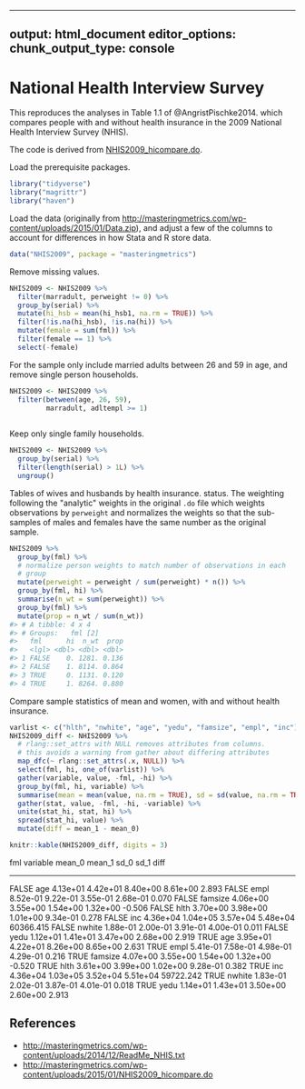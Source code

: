 
---
output: html_document
editor_options: 
  chunk_output_type: console
---
# National Health Interview Survey

This reproduces the analyses in Table 1.1 of @AngristPischke2014.
which compares people with and without health insurance in the 2009 National Health Interview Survey (NHIS).

The code is derived from  [NHIS2009_hicompare.do](http://masteringmetrics.com/wp-content/uploads/2015/01/NHIS2009_hicompare.do).

Load the prerequisite packages.

```r
library("tidyverse")
library("magrittr")
library("haven")
```

Load the data (originally from http://masteringmetrics.com/wp-content/uploads/2015/01/Data.zip), and adjust a few of the columns to account for differences in 
how Stata and R store data.

```r
data("NHIS2009", package = "masteringmetrics")
```
Remove missing values.

```r
NHIS2009 <- NHIS2009 %>%
  filter(marradult, perweight != 0) %>%
  group_by(serial) %>%
  mutate(hi_hsb = mean(hi_hsb1, na.rm = TRUE)) %>%
  filter(!is.na(hi_hsb), !is.na(hi)) %>%
  mutate(female = sum(fml)) %>%
  filter(female == 1) %>%
  select(-female)
```

For the sample only include married adults between 26 and 59 in age, and remove single person households.

```r
NHIS2009 <- NHIS2009 %>%
  filter(between(age, 26, 59),
         marradult, adltempl >= 1)
         
```
Keep only single family households.

```r
NHIS2009 <- NHIS2009 %>%
  group_by(serial) %>%
  filter(length(serial) > 1L) %>%
  ungroup()
```

Tables of wives and husbands by health insurance. status. 
The weighting following the "analytic" weights in the original `.do` file which weights observations by `perweight` and normalizes the weights so that the sub-samples of males and females have the same number as the original sample.

```r
NHIS2009 %>%
  group_by(fml) %>%
  # normalize person weights to match number of observations in each
  # group
  mutate(perweight = perweight / sum(perweight) * n()) %>%
  group_by(fml, hi) %>%
  summarise(n_wt = sum(perweight)) %>%
  group_by(fml) %>%
  mutate(prop = n_wt / sum(n_wt))
#> # A tibble: 4 x 4
#> # Groups:   fml [2]
#>   fml      hi  n_wt  prop
#>   <lgl> <dbl> <dbl> <dbl>
#> 1 FALSE    0. 1281. 0.136
#> 2 FALSE    1. 8114. 0.864
#> 3 TRUE     0. 1131. 0.120
#> 4 TRUE     1. 8264. 0.880
```

Compare sample statistics of mean and women, with and without health insurance.

```r
varlist <- c("hlth", "nwhite", "age", "yedu", "famsize", "empl", "inc")
NHIS2009_diff <- NHIS2009 %>%
  # rlang::set_attrs with NULL removes attributes from columns.
  # this avoids a warning from gather about differing attributes
  map_dfc(~ rlang::set_attrs(.x, NULL)) %>%
  select(fml, hi, one_of(varlist)) %>%
  gather(variable, value, -fml, -hi) %>%
  group_by(fml, hi, variable) %>%
  summarise(mean = mean(value, na.rm = TRUE), sd = sd(value, na.rm = TRUE)) %>%
  gather(stat, value, -fml, -hi, -variable) %>%
  unite(stat_hi, stat, hi) %>%
  spread(stat_hi, value) %>%
  mutate(diff = mean_1 - mean_0)
```


```r
knitr::kable(NHIS2009_diff, digits = 3)
```



fml     variable      mean_0     mean_1       sd_0       sd_1        diff
------  ---------  ---------  ---------  ---------  ---------  ----------
FALSE   age         4.13e+01   4.42e+01   8.40e+00   8.61e+00       2.893
FALSE   empl        8.52e-01   9.22e-01   3.55e-01   2.68e-01       0.070
FALSE   famsize     4.06e+00   3.55e+00   1.54e+00   1.32e+00      -0.506
FALSE   hlth        3.70e+00   3.98e+00   1.01e+00   9.34e-01       0.278
FALSE   inc         4.36e+04   1.04e+05   3.57e+04   5.48e+04   60366.415
FALSE   nwhite      1.88e-01   2.00e-01   3.91e-01   4.00e-01       0.011
FALSE   yedu        1.12e+01   1.41e+01   3.47e+00   2.68e+00       2.919
TRUE    age         3.95e+01   4.22e+01   8.26e+00   8.65e+00       2.631
TRUE    empl        5.41e-01   7.58e-01   4.98e-01   4.29e-01       0.216
TRUE    famsize     4.07e+00   3.55e+00   1.54e+00   1.32e+00      -0.520
TRUE    hlth        3.61e+00   3.99e+00   1.02e+00   9.28e-01       0.382
TRUE    inc         4.36e+04   1.03e+05   3.52e+04   5.51e+04   59722.242
TRUE    nwhite      1.83e-01   2.02e-01   3.87e-01   4.01e-01       0.018
TRUE    yedu        1.14e+01   1.43e+01   3.50e+00   2.60e+00       2.913

## References

- <http://masteringmetrics.com/wp-content/uploads/2014/12/ReadMe_NHIS.txt>
- <http://masteringmetrics.com/wp-content/uploads/2015/01/NHIS2009_hicompare.do>

